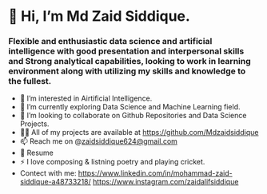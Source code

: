 # 👋 Hi, I’m Md Zaid Siddique.
### Flexible and enthusiastic data science and artificial intelligence with good presentation and interpersonal skills and Strong analytical capabilities, looking to work in learning environment along with utilizing my skills and knowledge to the fullest.
- 👀 I’m interested in Airtificial Intelligence.
- 🌱 I’m currently exploring Data Science and Machine Learning field.
- 💞️ I’m looking to collaborate on Github Repositories and Data Science Projects.
- 👨‍💻 All of my projects are available at https://github.com/Mdzaidsiddique
- 📫 Reach me on @zaidsiddique624@gmail.com 
- 📄 Resume 
- ⚡ I love composing & listning poetry and playing cricket.
- Contect with me: https://www.linkedin.com/in/mohammad-zaid-siddique-a48733218/ https://www.instagram.com/zaidalifsiddique
